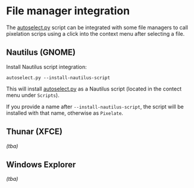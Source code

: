 # File manager integration

The [autoselect.py](../autoselect.py) script can be integrated with
some file managers to call pixelation scrips using a click into the
context menu after selecting a file.

## Nautilus (GNOME)

Install Nautilus script integration:

```
autoselect.py --install-nautilus-script
```

This will install [autoselect.py](../autoselect.py) as a Nautilus script (located in the
contect menu under `Scripts`).

If you provide a name after `--install-nautilus-script`, the script will be
installed with that name, otherwise as `Pixelate`.

## Thunar (XFCE)

_(tba)_

## Windows Explorer

_(tba)_
